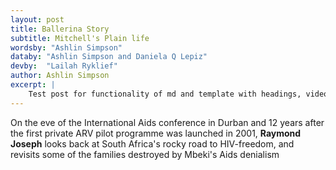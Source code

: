 ```yaml
---
layout: post
title: Ballerina Story
subtitle: Mitchell's Plain life
wordsby: "Ashlin Simpson"
databy: "Ashlin Simpson and Daniela Q Lepiz"
devby:	"Lailah Ryklief"
author: Ashlin Simpson
excerpt: |
    Test post for functionality of md and template with headings, video and img
---
```


On the eve of the International Aids conference in Durban and 12 years after the first private ARV pilot programme was launched in 2001, **Raymond Joseph** looks back at South Africa's rocky road to HIV-freedom, and revisits some of the families destroyed by Mbeki's Aids denialism

